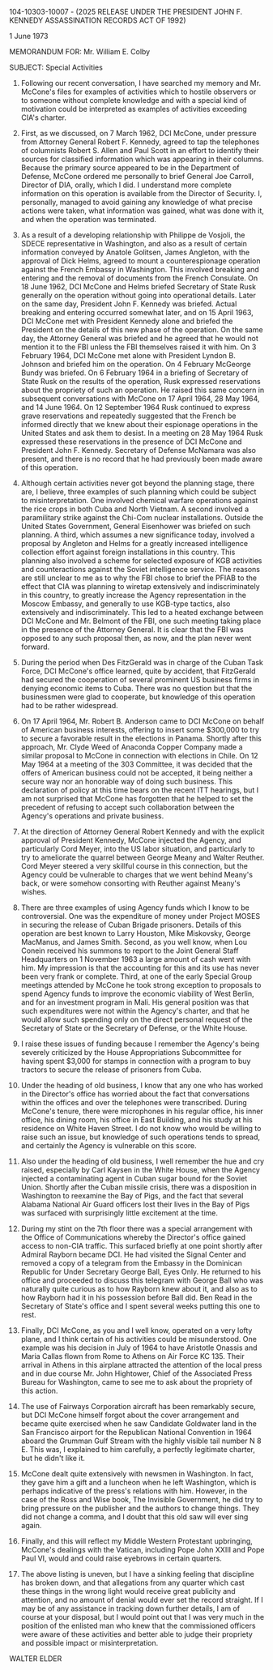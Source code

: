 104-10303-10007 - (2025 RELEASE UNDER THE PRESIDENT JOHN F. KENNEDY ASSASSINATION RECORDS ACT OF 1992)

1 June 1973

MEMORANDUM FOR: Mr. William E. Colby

SUBJECT: Special Activities

1. Following our recent conversation, I have searched my memory and Mr. McCone's files for examples of activities which to hostile observers or to someone without complete knowledge and with a special kind of motivation could be interpreted as examples of activities exceeding CIA's charter.

2. First, as we discussed, on 7 March 1962, DCI McCone, under pressure from Attorney General Robert F. Kennedy, agreed to tap the telephones of columnists Robert S. Allen and Paul Scott in an effort to identify their sources for classified information which was appearing in their columns. Because the primary source appeared to be in the Department of Defense, McCone ordered me personally to brief General Joe Carroll, Director of DIA, orally, which I did. I understand more complete information on this operation is available from the Director of Security. I, personally, managed to avoid gaining any knowledge of what precise actions were taken, what information was gained, what was done with it, and when the operation was terminated.

3. As a result of a developing relationship with Philippe de Vosjoli, the SDECE representative in Washington, and also as a result of certain information conveyed by Anatole Golitsen, James Angleton, with the approval of Dick Helms, agreed to mount a counterespionage operation against the French Embassy in Washington. This involved breaking and entering and the removal of documents from the French Consulate. On 18 June 1962, DCI McCone and Helms briefed Secretary of State Rusk generally on the operation without going into operational details. Later on the same day, President John F. Kennedy was briefed. Actual breaking and entering occurred somewhat later, and on 15 April 1963, DCI McCone met with President Kennedy alone and briefed the President on the details of this new phase of the operation. On the same day, the Attorney General was briefed and he agreed that he would not mention it to the FBI unless the FBI themselves raised it with him. On 3 February 1964, DCI McCone met alone with President Lyndon B. Johnson and briefed him on the operation. On 4 February McGeorge Bundy was briefed. On 6 February 1964 in a briefing of Secretary of State Rusk on the results of the operation, Rusk expressed reservations about the propriety of such an operation. He raised this same concern in subsequent conversations with McCone on 17 April 1964, 28 May 1964, and 14 June 1964. On 12 September 1964 Rusk continued to express grave reservations and repeatedly suggested that the French be informed directly that we knew about their espionage operations in the United States and ask them to desist. In a meeting on 28 May 1964 Rusk expressed these reservations in the presence of DCI McCone and President John F. Kennedy. Secretary of Defense McNamara was also present, and there is no record that he had previously been made aware of this operation.

4. Although certain activities never got beyond the planning stage, there are, I believe, three examples of such planning which could be subject to misinterpretation. One involved chemical warfare operations against the rice crops in both Cuba and North Vietnam. A second involved a paramilitary strike against the Chi-Com nuclear installations. Outside the United States Government, General Eisenhower was briefed on such planning. A third, which assumes a new significance today, involved a proposal by Angleton and Helms for a greatly increased intelligence collection effort against foreign installations in this country. This planning also involved a scheme for selected exposure of KGB activities and counteractions against the Soviet intelligence service. The reasons are still unclear to me as to why the FBI chose to brief the PFIAB to the effect that CIA was planning to wiretap extensively and indiscriminately in this country, to greatly increase the Agency representation in the Moscow Embassy, and generally to use KGB-type tactics, also extensively and indiscriminately. This led to a heated exchange between DCI McCone and Mr. Belmont of the FBI, one such meeting taking place in the presence of the Attorney General. It is clear that the FBI was opposed to any such proposal then, as now, and the plan never went forward.

5. During the period when Des FitzGerald was in charge of the Cuban Task Force, DCI McCone's office learned, quite by accident, that FitzGerald had secured the cooperation of several prominent US business firms in denying economic items to Cuba. There was no question but that the businessmen were glad to cooperate, but knowledge of this operation had to be rather widespread.

6. On 17 April 1964, Mr. Robert B. Anderson came to DCI McCone on behalf of American business interests, offering to insert some $300,000 to try to secure a favorable result in the elections in Panama. Shortly after this approach, Mr. Clyde Weed of Anaconda Copper Company made a similar proposal to McCone in connection with elections in Chile. On 12 May 1964 at a meeting of the 303 Committee, it was decided that the offers of American business could not be accepted, it being neither a secure way nor an honorable way of doing such business. This declaration of policy at this time bears on the recent ITT hearings, but I am not surprised that McCone has forgotten that he helped to set the precedent of refusing to accept such collaboration between the Agency's operations and private business.

7. At the direction of Attorney General Robert Kennedy and with the explicit approval of President Kennedy, McCone injected the Agency, and particularly Cord Meyer, into the US labor situation, and particularly to try to ameliorate the quarrel between George Meany and Walter Reuther. Cord Meyer steered a very skillful course in this connection, but the Agency could be vulnerable to charges that we went behind Meany's back, or were somehow consorting with Reuther against Meany's wishes.

8. There are three examples of using Agency funds which I know to be controversial. One was the expenditure of money under Project MOSES in securing the release of Cuban Brigade prisoners. Details of this operation are best known to Larry Houston, Mike Miskovsky, George MacManus, and James Smith. Second, as you well know, when Lou Conein received his summons to report to the Joint General Staff Headquarters on 1 November 1963 a large amount of cash went with him. My impression is that the accounting for this and its use has never been very frank or complete. Third, at one of the early Special Group meetings attended by McCone he took strong exception to proposals to spend Agency funds to improve the economic viability of West Berlin, and for an investment program in Mali. His general position was that such expenditures were not within the Agency's charter, and that he would allow such spending only on the direct personal request of the Secretary of State or the Secretary of Defense, or the White House.

9. I raise these issues of funding because I remember the Agency's being severely criticized by the House Appropriations Subcommittee for having spent $3,000 for stamps in connection with a program to buy tractors to secure the release of prisoners from Cuba.

10. Under the heading of old business, I know that any one who has worked in the Director's office has worried about the fact that conversations within the offices and over the telephones were transcribed. During McCone's tenure, there were microphones in his regular office, his inner office, his dining room, his office in East Building, and his study at his residence on White Haven Street. I do not know who would be willing to raise such an issue, but knowledge of such operations tends to spread, and certainly the Agency is vulnerable on this score.

11. Also under the heading of old business, I well remember the hue and cry raised, especially by Carl Kaysen in the White House, when the Agency injected a contaminating agent in Cuban sugar bound for the Soviet Union. Shortly after the Cuban missile crisis, there was a disposition in Washington to reexamine the Bay of Pigs, and the fact that several Alabama National Air Guard officers lost their lives in the Bay of Pigs was surfaced with surprisingly little excitement at the time.

12. During my stint on the 7th floor there was a special arrangement with the Office of Communications whereby the Director's office gained access to non-CIA traffic. This surfaced briefly at one point shortly after Admiral Rayborn became DCI. He had visited the Signal Center and removed a copy of a telegram from the Embassy in the Dominican Republic for Under Secretary George Ball, Eyes Only. He returned to his office and proceeded to discuss this telegram with George Ball who was naturally quite curious as to how Rayborn knew about it, and also as to how Rayborn had it in his possession before Ball did. Ben Read in the Secretary of State's office and I spent several weeks putting this one to rest.

13. Finally, DCI McCone, as you and I well know, operated on a very lofty plane, and I think certain of his activities could be misunderstood. One example was his decision in July of 1964 to have Aristotle Onassis and Maria Callas flown from Rome to Athens on Air Force KC 135. Their arrival in Athens in this airplane attracted the attention of the local press and in due course Mr. John Hightower, Chief of the Associated Press Bureau for Washington, came to see me to ask about the propriety of this action.

14. The use of Fairways Corporation aircraft has been remarkably secure, but DCI McCone himself forgot about the cover arrangement and became quite exercised when he saw Candidate Goldwater land in the San Francisco airport for the Republican National Convention in 1964 aboard the Grumman Gulf Stream with the highly visible tail number N 8 E. This was, I explained to him carefully, a perfectly legitimate charter, but he didn't like it.

15. McCone dealt quite extensively with newsmen in Washington. In fact, they gave him a gift and a luncheon when he left Washington, which is perhaps indicative of the press's relations with him. However, in the case of the Ross and Wise book, The Invisible Government, he did try to bring pressure on the publisher and the authors to change things. They did not change a comma, and I doubt that this old saw will ever sing again.

16. Finally, and this will reflect my Middle Western Protestant upbringing, McCone's dealings with the Vatican, including Pope John XXIII and Pope Paul VI, would and could raise eyebrows in certain quarters.

17. The above listing is uneven, but I have a sinking feeling that discipline has broken down, and that allegations from any quarter which cast these things in the wrong light would receive great publicity and attention, and no amount of denial would ever set the record straight. If I may be of any assistance in tracking down further details, I am of course at your disposal, but I would point out that I was very much in the position of the enlisted man who knew that the commissioned officers were aware of these activities and better able to judge their propriety and possible impact or misinterpretation.

WALTER ELDER
